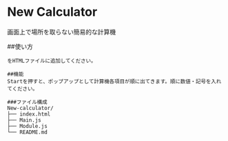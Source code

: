 # New Calculator
画面上で場所を取らない簡易的な計算機

##使い方
<script type="module" src="https://shisakankoy.github.io/New-calculator/Main.js"></script>
```<button type="button" id="button">Start</button><div id="answer"></div>
をHTMLファイルに追加してください。

##機能
Startを押すと、ポップアップとして計算機各項目が順に出てきます。順に数値・記号を入れてください。

###ファイル構成
New‑calculator/
├── index.html
├── Main.js
├── Module.js
└── README.md
